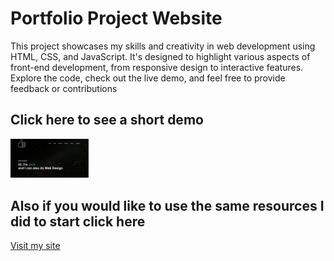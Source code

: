 
# Portfolio Project Website

This project showcases my skills and creativity in web development using HTML, CSS, and JavaScript. It's designed to highlight various aspects of front-end development, from responsive design to interactive features. Explore the code, check out the live demo, and feel free to provide feedback or contributions

## Click here to see a short demo
<a href="https://youtu.be/NIR-58yWeKk" target="_blank"><img src="https://github.com/JackM88/Portfolio_Website/blob/main/Images/image_2024-07-18_123443608.png" alt="Watch the video" style="width:25%; height:auto;"></a>

## Also if you would like to use the same resources I did to start click here
<a href='https://www.youtube.com/watch?v=0YFrGy_mzjY'></a>

[Visit my site](https://jackm88.github.io/Portfolio_Website/)
